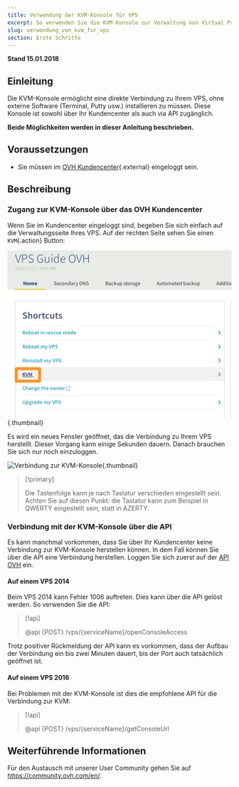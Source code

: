 ```yaml
---
title: Verwendung der KVM-Konsole für VPS
excerpt: So verwenden Sie die KVM-Konsole zur Verwaltung von Virtual Private Servern
slug: verwendung_von_kvm_fur_vps
section: Erste Schritte
---
```


**Stand 15.01.2018**

## Einleitung

Die KVM-Konsole ermöglicht eine direkte Verbindung zu Ihrem VPS, ohne externe Software (Terminal, Putty usw.) installieren zu müssen.  Diese Konsole ist sowohl über Ihr Kundencenter als auch via API zugänglich.  

**Beide Möglichkeiten werden in dieser Anleitung beschrieben.**


## Voraussetzungen

- Sie müssen im [OVH Kundencenter](https://www.ovh.com/auth/?action=gotomanager){.external} eingeloggt sein.

## Beschreibung

### Zugang zur KVM-Konsole über das OVH Kundencenter

Wenn Sie im Kundencenter eingeloggt sind, begeben Sie sich einfach auf die Verwaltungsseite Ihres VPS. Auf der rechten Seite sehen Sie einen `KVM`{.action} Button:

![Klicken Sie auf den KVM Button](images/activating_kvm_manager.png){.thumbnail}

 
Es wird ein neues Fenster geöffnet, das die Verbindung zu Ihrem VPS herstellt. Dieser Vorgang kann einige Sekunden dauern. Danach brauchen Sie sich nur noch einzuloggen. 

![Verbindung zur KVM-Konsole](images/kvm_screen.png){.thumbnail}

> [!primary]
>
> Die Tastenfolge kann je nach Tastatur verschieden eingestellt sein. Achten Sie auf diesen Punkt: die Tastatur kann zum Beispiel in QWERTY eingestellt sein, statt in AZERTY. 
>

### Verbindung mit der KVM-Konsole über die API

Es kann manchmal vorkommen, dass Sie über Ihr Kundencenter keine Verbindung zur KVM-Konsole herstellen können.  In dem Fall können Sie über die API eine Verbindung herstellen. Loggen Sie sich zuerst auf der [API OVH](https://api.ovh.com/) ein.

#### Auf einem VPS 2014

Beim VPS 2014 kann Fehler 1006 auftreten. Dies kann über die API gelöst werden.  So verwenden Sie die API:

> [!api]
>
> @api {POST} /vps/{serviceName}/openConsoleAccess
>

Trotz positiver Rückmeldung der API kann es vorkommen, dass der Aufbau der Verbindung ein bis zwei Minuten dauert, bis der Port auch tatsächlich geöffnet ist.

#### Auf einem VPS 2016

Bei Problemen mit der KVM-Konsole ist dies die empfohlene API für die Verbindung zur KVM:

> [!api]
>
> @api {POST} /vps/{serviceName}/getConsoleUrl
>

## Weiterführende Informationen

Für den Austausch mit unserer User Community gehen Sie auf <https://community.ovh.com/en/>.